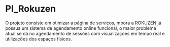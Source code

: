 # PI_Rokuzen
O projeto consiste em otimizar a página de serviços, mbora a ROKUZEN já possua um sistema de agendamento online funcional, o maior problema atual se dá no agendamento de sessões com visualizações em tempo real e utilizações dos espaços físicos.
